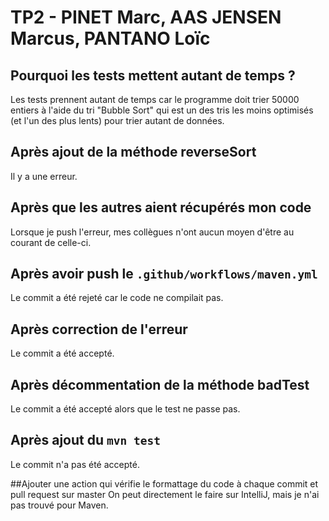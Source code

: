 # TP2 - PINET Marc, AAS JENSEN Marcus, PANTANO Loïc

## Pourquoi les tests mettent autant de temps ?
Les tests prennent autant de temps car le programme doit trier 50000 entiers à l'aide du tri "Bubble Sort" qui est un des tris les moins optimisés (et l'un des plus lents) pour trier autant de données.

## Après ajout de la méthode reverseSort
Il y a une erreur.

## Après que les autres aient récupérés mon code
Lorsque je push l'erreur, mes collègues n'ont aucun moyen d'être au courant de celle-ci.

## Après avoir push le `.github/workflows/maven.yml`
Le commit a été rejeté car le code ne compilait pas.

## Après correction de l'erreur
Le commit a été accepté.

## Après décommentation de la méthode badTest
Le commit a été accepté alors que le test ne passe pas.

## Après ajout du `mvn test`
Le commit n'a pas été accepté.

##Ajouter une action qui vérifie le formattage du code à chaque commit et pull request sur master
On peut directement le faire sur IntelliJ, mais je n'ai pas trouvé pour Maven.